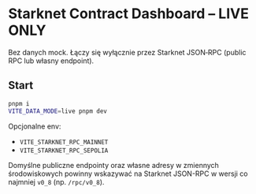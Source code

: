 # Starknet Contract Dashboard – LIVE ONLY

Bez danych mock. Łączy się wyłącznie przez Starknet JSON‑RPC (public RPC lub własny endpoint).

## Start
```bash
pnpm i
VITE_DATA_MODE=live pnpm dev
```
Opcjonalne env:
- `VITE_STARKNET_RPC_MAINNET`
- `VITE_STARKNET_RPC_SEPOLIA`

Domyślne publiczne endpointy oraz własne adresy w zmiennych środowiskowych powinny wskazywać na Starknet JSON-RPC w wersji co najmniej `v0_8` (np. `/rpc/v0_8`).
